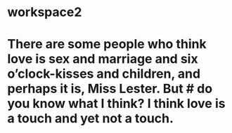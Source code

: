 # workspace2
# There are some people who think love is sex and marriage and six o’clock-kisses and children, and perhaps it is, Miss Lester. But # do you know what I think? I think love is a touch and yet not a touch.
